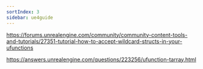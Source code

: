 ```yaml
---
sortIndex: 3
sidebar: ue4guide
---
```


<https://forums.unrealengine.com/community/community-content-tools-and-tutorials/27351-tutorial-how-to-accept-wildcard-structs-in-your-ufunctions>

<https://answers.unrealengine.com/questions/223256/ufunction-tarray.html>
